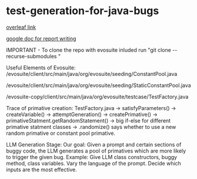 # test-generation-for-java-bugs
<a href="https://www.overleaf.com/2191371249vgcfbvwmsjjm#43a6b4">overleaf link</a>

<a href="https://docs.google.com/document/d/1uU3Bp8pwQZExNjGHyE2-xOD5MTNClOOtMoObcaRfoT4/edit?usp=sharing">google doc for report writing</a>

IMPORTANT - To clone the repo with evosuite inluded run "git clone --recurse-submodules <repo-url>"

Useful Elements of Evosuite:
/evosuite/client/src/main/java/org/evosuite/seeding/ConstantPool.java 

/evosuite/client/src/main/java/org/evosuite/seeding/StaticConstantPool.java

/evosuite-copy/client/src/main/java/org/evosuite/testcase/TestFactory.java

Trace of primative creation: TestFactory.java -> satisfyParameters() -> createVariable() -> attemptGeneration() -> createPrimative() -> primativeStatment.getRandomStatement() -> big if-else for different primative statment classes -> <primativeclass>.randomize() says whether to use a new random primative or constant pool primative.

LLM Generation Stage:
Our goal: Given a prompt and certain sections of buggy code, the LLM generates a pool of primatives which are more likely to trigger the given bug. 
Example: Give LLM class constructors, buggy method, class variables. Vary the language of the prompt. Decide which inputs are the most effective. 
